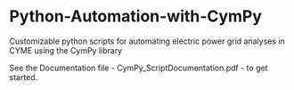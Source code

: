 # Python-Automation-with-CymPy
Customizable python scripts for automating electric power grid analyses in CYME using the CymPy library

See the Documentation file - CymPy_ScriptDocumentation.pdf - to get started.
